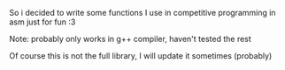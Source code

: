 So i decided to write some functions I use in competitive programming in asm just for fun :3

Note: probably only works in g++ compiler, haven't tested the rest

Of course this is not the full library, I will update it sometimes (probably)
